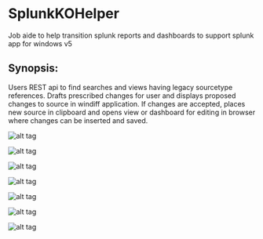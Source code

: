 # SplunkKOHelper
Job aide to help transition splunk reports and dashboards to support splunk app for windows v5

Synopsis:
-----------------------------------
Users REST api to find searches and views having legacy sourcetype references.  Drafts prescribed changes for user and displays proposed changes to source in windiff application.  If changes are accepted, places new source in clipboard and opens view or dashboard for editing in browser where changes can be inserted and saved.  

![alt tag](https://github.com/dstaulcu/SplunkKOTranstionWindowsv5/blob/master/screencaps/snap1.JPG)

![alt tag](https://github.com/dstaulcu/SplunkKOTranstionWindowsv5/blob/master/screencaps/snap2.JPG)

![alt tag](https://github.com/dstaulcu/SplunkKOTranstionWindowsv5/blob/master/screencaps/snap3.JPG)

![alt tag](https://github.com/dstaulcu/SplunkKOTranstionWindowsv5/blob/master/screencaps/snap4.JPG)

![alt tag](https://github.com/dstaulcu/SplunkKOTranstionWindowsv5/blob/master/screencaps/snap5.JPG)

![alt tag](https://github.com/dstaulcu/SplunkKOTranstionWindowsv5/blob/master/screencaps/snap6.JPG)

![alt tag](https://github.com/dstaulcu/SplunkKOTranstionWindowsv5/blob/master/screencaps/snap7.JPG)

